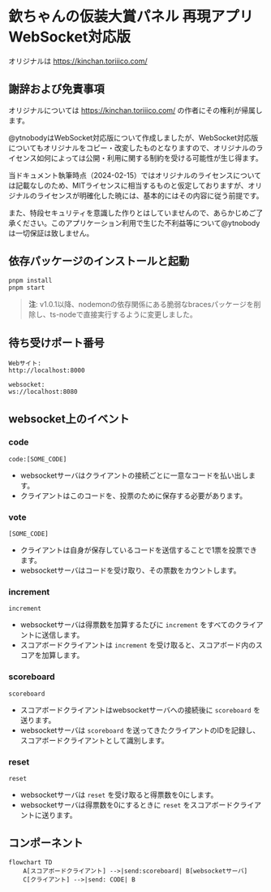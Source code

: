 # 欽ちゃんの仮装大賞パネル 再現アプリ WebSocket対応版

オリジナルは https://kinchan.toriiico.com/

## 謝辞および免責事項

オリジナルについては https://kinchan.toriiico.com/ の作者にその権利が帰属します。

@ytnobodyはWebSocket対応版について作成しましたが、WebSocket対応版についてもオリジナルをコピー・改変したものとなりますので、オリジナルのライセンス如何によっては公開・利用に関する制約を受ける可能性が生じ得ます。

当ドキュメント執筆時点（2024-02-15）ではオリジナルのライセンスについては記載なしのため、MITライセンスに相当するものと仮定しておりますが、オリジナルのライセンスが明確化した暁には、基本的にはその内容に従う前提です。

また、特段セキュリティを意識した作りとはしていませんので、あらかじめご了承ください。このアプリケーション利用で生じた不利益等について@ytnobodyは一切保証は致しません。

## 依存パッケージのインストールと起動

```bash
pnpm install
pnpm start
```

> **注**: v1.0.1以降、nodemonの依存関係にある脆弱なbracesパッケージを削除し、ts-nodeで直接実行するように変更しました。

## 待ち受けポート番号

```
Webサイト:
http://localhost:8000

websocket:
ws://localhost:8080
```

## websocket上のイベント

### code

```
code:[SOME_CODE]
```

- websocketサーバはクライアントの接続ごとに一意なコードを払い出します。
- クライアントはこのコードを、投票のために保存する必要があります。

### vote

```
[SOME_CODE]
```

- クライアントは自身が保存しているコードを送信することで1票を投票できます。
- websocketサーバはコードを受け取り、その票数をカウントします。

### increment

```
increment
```

- websocketサーバは得票数を加算するたびに `increment` をすべてのクライアントに送信します。
- スコアボードクライアントは `increment` を受け取ると、スコアボード内のスコアを加算します。

### scoreboard

```
scoreboard
```

- スコアボードクライアントはwebsocketサーバへの接続後に `scoreboard` を送ります。
- websocketサーバは `scoreboard` を送ってきたクライアントのIDを記録し、スコアボードクライアントとして識別します。

### reset

```
reset
```

- websocketサーバは `reset` を受け取ると得票数を0にします。
- websocketサーバは得票数を0にするときに `reset` をスコアボードクライアントに送ります。


## コンポーネント

```mermaid
flowchart TD
    A[スコアボードクライアント] -->|send:scoreboard| B[websocketサーバ]
    C[クライアント] -->|send: CODE| B

```
